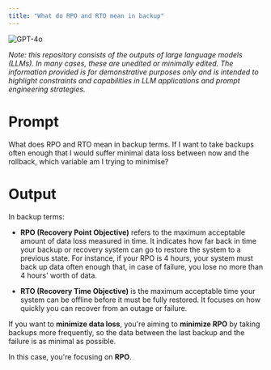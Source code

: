 ```yaml
---
title: "What do RPO and RTO mean in backup"
---
```

![GPT-4o](https://img.shields.io/badge/GPT--4o-3333FF?style=for-the-badge&logo=openai&logoColor=white)



*Note: this repository consists of the outputs of large language models (LLMs). In many cases, these are unedited or minimally edited. The information provided is for demonstrative purposes only and is intended to highlight constraints and capabilities in LLM applications and prompt engineering strategies.*


# Prompt

What does RPO and RTO mean in backup terms. If I want to take backups often enough that I would suffer minimal data loss between now and the rollback, which variable am I trying to minimise? 
# Output

In backup terms:

- **RPO (Recovery Point Objective)** refers to the maximum acceptable amount of data loss measured in time. It indicates how far back in time your backup or recovery system can go to restore the system to a previous state. For instance, if your RPO is 4 hours, your system must back up data often enough that, in case of failure, you lose no more than 4 hours' worth of data.
  
- **RTO (Recovery Time Objective)** is the maximum acceptable time your system can be offline before it must be fully restored. It focuses on how quickly you can recover from an outage or failure.

If you want to **minimize data loss**, you're aiming to **minimize RPO** by taking backups more frequently, so the data between the last backup and the failure is as minimal as possible. 

In this case, you're focusing on **RPO**.